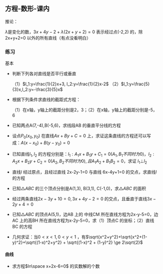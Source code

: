 ## 方程-数形-课内

推论：

$\lambda$是变化的数，$3x+4y-2+\lambda(2x+y+2)=0$ 表示经过点(-2,2) 的，除2x+y+2=0 以外的所有直线（有点没看明白）

### 练习

基本

- 判断下列各对直线是否平行或垂直

  （1）$l_1:y=\frac{1}{2}x+3, l_2:y=\frac{1}{2}x-2$ （2）$l_1:y=\frac{5}{3}x,l_2:y=-\frac{3}{5}x$

- 根据下列条件求直线的截距式方程：

  （1）在x轴，y轴上的截距分别是2，3；（2）在x轴，y轴上的截距分别是-5，6

- 已知两点A(7,-4),B(-5,6)，求线段AB 的垂直平分线的方程

- 设点$P_0(x_0,y_0)$ 在直线$Ax+By+C=0$ 上，求证这条直线的方程还可以写成：$A(x-x_0)+B(y-y_0)=0$

- 已知直线$l_1,l_2$ 的方程分别是：$l_1:A_1x+B_1y+C_1=0(A_1,B_1 不同时为0)，l_2:A_2x+B_2y+C_2=0(A_2,B_2不同时为0),且A_1A_2+B_1B_2=0$，求证 $l_1\bot l_2$

- 直线$l$ 经过原点，且经过直线 2x-2y-1=0 与直线 6x-4y+1=0 的交点，求直线$l$ 的方程

- 已知$\triangle ABC$ 的三个顶点分别是A(1,3), B(3,1), C(-1,0)，求$\triangle ABC$ 的面积

- 经过两条直线$2x-3y+10=0,3x+4y-2=0$ 的交点，且垂直于直线$3x-2y+4=0$

- 已知$\triangle ABC$ 的顶点A(5,1)，边AB 上的 中线CM 所在直线方程为2x-y-5=0，边AC 上的高BH 所在直线方程为x-2y-5=0，求（1）顶点C 的坐标；（2）直线BC 的方程

- 几何求证：当$0\lt x \lt 1,0\lt y \lt 1$ ，有$\sqrt{x^2+y^2}+\sqrt{x^2+(1-y)^2}+\sqrt{(1-x)^2+y^2} + \sqrt{(1-x)^2 + (1-y)^2} \ge 2\sqrt{2}$



#### 曲线

- 求方程$ln\space x+2x-6=0$ 的实数解的个数

